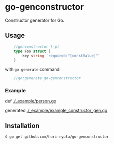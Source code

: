 # go-genconstructor

Constructor generator for Go.

## Usage

```go
    //genconstructor [-p]
    type Foo struct {
        key string `required:"[constValue]"`
    }
```

with `go generate` command

```go
    //go:generate go-genconstructor
```

### Example

def
[./_example/person.go](./_example/person.go)

generated
[./_example/example_constructor_gen.go](./_example/example_constructor_gen.go)


## Installation

```sh
$ go get github.com/hori-ryota/go-genconstructor
```
